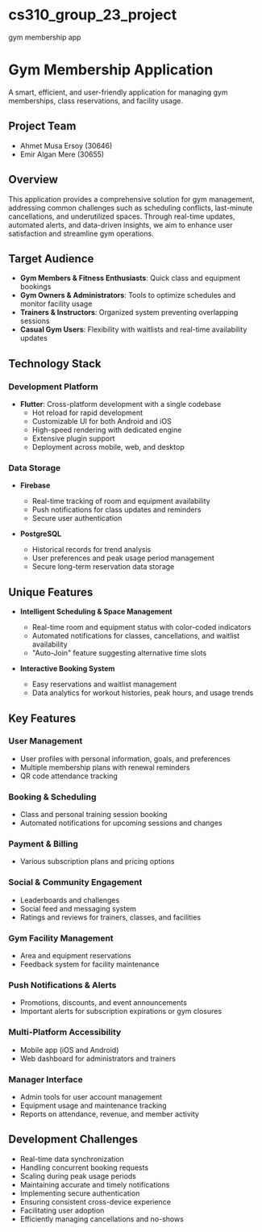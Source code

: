 # cs310_group_23_project
gym membership app


# Gym Membership Application

A smart, efficient, and user-friendly application for managing gym memberships, class reservations, and facility usage.

## Project Team

- Ahmet Musa Ersoy (30646)
- Emir Algan Mere (30655)

## Overview

This application provides a comprehensive solution for gym management, addressing common challenges such as scheduling conflicts, last-minute cancellations, and underutilized spaces. Through real-time updates, automated alerts, and data-driven insights, we aim to enhance user satisfaction and streamline gym operations.

## Target Audience

- **Gym Members & Fitness Enthusiasts**: Quick class and equipment bookings
- **Gym Owners & Administrators**: Tools to optimize schedules and monitor facility usage
- **Trainers & Instructors**: Organized system preventing overlapping sessions
- **Casual Gym Users**: Flexibility with waitlists and real-time availability updates

## Technology Stack

### Development Platform
- **Flutter**: Cross-platform development with a single codebase
  - Hot reload for rapid development
  - Customizable UI for both Android and iOS
  - High-speed rendering with dedicated engine
  - Extensive plugin support
  - Deployment across mobile, web, and desktop

### Data Storage
- **Firebase**
  - Real-time tracking of room and equipment availability
  - Push notifications for class updates and reminders
  - Secure user authentication

- **PostgreSQL**
  - Historical records for trend analysis
  - User preferences and peak usage period management
  - Secure long-term reservation data storage

## Unique Features

- **Intelligent Scheduling & Space Management**
  - Real-time room and equipment status with color-coded indicators
  - Automated notifications for classes, cancellations, and waitlist availability
  - "Auto-Join" feature suggesting alternative time slots

- **Interactive Booking System**
  - Easy reservations and waitlist management
  - Data analytics for workout histories, peak hours, and usage trends

## Key Features

### User Management
- User profiles with personal information, goals, and preferences
- Multiple membership plans with renewal reminders
- QR code attendance tracking

### Booking & Scheduling
- Class and personal training session booking
- Automated notifications for upcoming sessions and changes

### Payment & Billing
- Various subscription plans and pricing options

### Social & Community Engagement
- Leaderboards and challenges
- Social feed and messaging system
- Ratings and reviews for trainers, classes, and facilities

### Gym Facility Management
- Area and equipment reservations
- Feedback system for facility maintenance

### Push Notifications & Alerts
- Promotions, discounts, and event announcements
- Important alerts for subscription expirations or gym closures

### Multi-Platform Accessibility
- Mobile app (iOS and Android)
- Web dashboard for administrators and trainers

### Manager Interface
- Admin tools for user account management
- Equipment usage and maintenance tracking
- Reports on attendance, revenue, and member activity

## Development Challenges

- Real-time data synchronization
- Handling concurrent booking requests
- Scaling during peak usage periods
- Maintaining accurate and timely notifications
- Implementing secure authentication
- Ensuring consistent cross-device experience
- Facilitating user adoption
- Efficiently managing cancellations and no-shows

